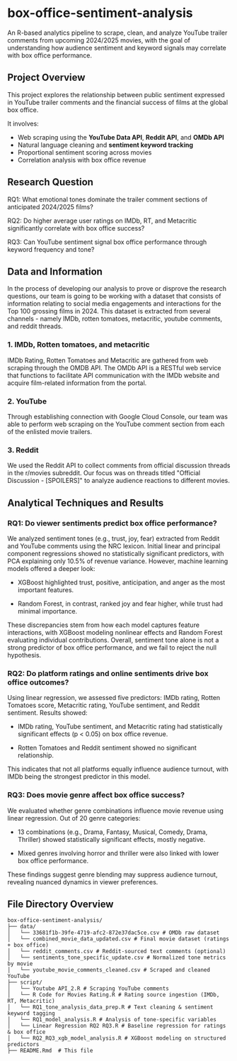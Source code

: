 # box-office-sentiment-analysis
An R-based analytics pipeline to scrape, clean, and analyze YouTube trailer comments from upcoming 2024/2025 movies, with the goal of understanding how audience sentiment and keyword signals may correlate with box office performance.


## Project Overview

This project explores the relationship between public sentiment expressed in YouTube trailer comments and the financial success of films at the global box office.

It involves:
- Web scraping using the **YouTube Data API**, **Reddit API**, and **OMDb API**
- Natural language cleaning and **sentiment keyword tracking**
- Proportional sentiment scoring across movies
- Correlation analysis with box office revenue


## Research Question

RQ1: What emotional tones dominate the trailer comment sections of anticipated 2024/2025 films?

RQ2: Do higher average user ratings on IMDb, RT, and Metacritic significantly correlate with box office success?

RQ3: Can YouTube sentiment signal box office performance through keyword frequency and tone?


## Data and Information

In the process of developing our analysis to prove or disprove the research questions, our team is going to be working with a dataset that consists of information relating to social media engagements and interactions for the Top 100 grossing films in 2024. This dataset is extracted from several channels - namely IMDb, rotten tomatoes, metacritic, youtube comments, and reddit threads.

### 1. IMDb, Rotten tomatoes, and metacritic

IMDb Rating, Rotten Tomatoes and Metacritic are gathered from web scraping through the OMDB API. The OMDb API is a RESTful web service that functions to facilitate API communication with the IMDb website and acquire film-related information from the portal. 

### 2. YouTube

Through establishing connection with Google Cloud Console, our team was able to perform web scraping on the YouTube comment section from each of the enlisted movie trailers.

### 3. Reddit

We used the Reddit API to collect comments from official discussion threads in the r/movies subreddit. Our focus was on threads titled "Official Discussion - <Movie Title> [SPOILERS]" to analyze audience reactions to different movies.


## Analytical Techniques and Results

### RQ1: Do viewer sentiments predict box office performance?

We analyzed sentiment tones (e.g., trust, joy, fear) extracted from Reddit and YouTube comments using the NRC lexicon. Initial linear and principal component regressions showed no statistically significant predictors, with PCA explaining only 10.5% of revenue variance.
However, machine learning models offered a deeper look:

- XGBoost highlighted trust, positive, anticipation, and anger as the most important features.

- Random Forest, in contrast, ranked joy and fear higher, while trust had minimal importance.

These discrepancies stem from how each model captures feature interactions, with XGBoost modeling nonlinear effects and Random Forest evaluating individual contributions. Overall, sentiment tone alone is not a strong predictor of box office performance, and we fail to reject the null hypothesis.

### RQ2: Do platform ratings and online sentiments drive box office outcomes?

Using linear regression, we assessed five predictors: IMDb rating, Rotten Tomatoes score, Metacritic rating, YouTube sentiment, and Reddit sentiment. Results showed:

- IMDb rating, YouTube sentiment, and Metacritic rating had statistically significant effects (p < 0.05) on box office revenue.

- Rotten Tomatoes and Reddit sentiment showed no significant relationship.

This indicates that not all platforms equally influence audience turnout, with IMDb being the strongest predictor in this model.


### RQ3: Does movie genre affect box office success?

We evaluated whether genre combinations influence movie revenue using linear regression. Out of 20 genre categories:

- 13 combinations (e.g., Drama, Fantasy, Musical, Comedy, Drama, Thriller) showed statistically significant effects, mostly negative.

- Mixed genres involving horror and thriller were also linked with lower box office performance.

These findings suggest genre blending may suppress audience turnout, revealing nuanced dynamics in viewer preferences.




## File Directory Overview
    box-office-sentiment-analysis/
    ├── data/
    │   └── 33681f1b-39fe-4719-afc2-872e37dac5ce.csv # OMDb raw dataset
    │   └── combined_movie_data_updated.csv # Final movie dataset (ratings + box office)
    │   └── reddit_comments.csv # Reddit-sourced text comments (optional)
    │   └── sentiments_tone_specific_update.csv # Normalized tone metrics by movie
    │   └── youtube_movie_comments_cleaned.csv # Scraped and cleaned YouTube
    ├── script/
    │   └── Youtube API_2.R # Scraping YouTube comments
    │   └── R Code for Movies Rating.R # Rating source ingestion (IMDb, RT, Metacritic)
    │   └── RQ1_tone_analysis_data_prep.R # Text cleaning & sentiment keyword tagging
    │   └── RQ1_model_analysis.R # Analysis of tone-specific variables
    │   └── Linear Regression RQ2 RQ3.R # Baseline regression for ratings & box office
    │   └── RQ2_RQ3_xgb_model_analysis.R # XGBoost modeling on structured predictors
    ├── README.Rmd  # This file


